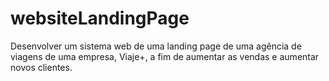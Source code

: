 # websiteLandingPage


Desenvolver um sistema web de uma landing page de uma agência de viagens de uma empresa, Viaje+, a fim de aumentar as vendas e aumentar novos clientes.
